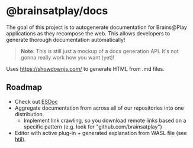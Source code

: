 # @brainsatplay/docs

The goal of this project is to autogenerate documentation for Brains@Play applications as they recompose the web. This allows developers to generate thorough documentation automatically!

> **Note**: This is still just a mockup of a docs generation API. It's not gonna really work how you want (yet)!

Uses https://showdownjs.com/ to generate HTML from .md files.

## Roadmap
- Check out [ESDoc](https://esdoc.org/)
- Aggregate documentation from across all of our repositories into one distribution. 
    - Implement link crawling, so you download remote links based on a specific pattern (e.g. look for "github.com/brainsatplay")
-  Editor with active plug-in + generated explanation from WASL file (see [htil](https://github.com/brainsatplay/htil)).